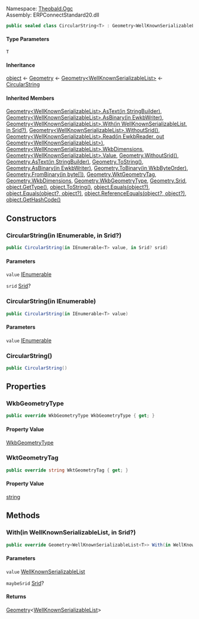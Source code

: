 Namespace: [Theobald.Ogc](../)\
Assembly: ERPConnectStandard20.dll

```csharp
public sealed class CircularString<T> : Geometry<WellKnownSerializableList<T>> where T : struct, IWellKnownSerializable<T>

```

#### Type Parameters

`T`

#### Inheritance

[object](https://learn.microsoft.com/dotnet/api/system.object) ← [Geometry](../Theobald.Ogc.Geometry/) ← [Geometry\<WellKnownSerializableList<T>>](../Theobald.Ogc.Geometry-1/) ← [CircularString<T>](./)

#### Inherited Members

[Geometry\<WellKnownSerializableList<T>>.AsText(in StringBuilder)](../Theobald.Ogc.Geometry-1/#Theobald_Ogc_Geometry_1_AsText_System_Text_StringBuilder__), [Geometry\<WellKnownSerializableList<T>>.AsBinary(in EwkbWriter)](../Theobald.Ogc.Geometry-1/#Theobald_Ogc_Geometry_1_AsBinary_Theobald_Ogc_EwkbWriter__), [Geometry\<WellKnownSerializableList<T>>.With(in WellKnownSerializableList<T>, in Srid?)](../Theobald.Ogc.Geometry-1/#Theobald_Ogc_Geometry_1_With__0__System_Nullable_Theobald_Ogc_Srid___), [Geometry\<WellKnownSerializableList<T>>.WithoutSrid()](../Theobald.Ogc.Geometry-1/#Theobald_Ogc_Geometry_1_WithoutSrid), [Geometry\<WellKnownSerializableList<T>>.Read(in EwkbReader, out Geometry\<WellKnownSerializableList<T>>)](../Theobald.Ogc.Geometry-1/#Theobald_Ogc_Geometry_1_Read_Theobald_Ogc_EwkbReader__Theobald_Ogc_Geometry__0___), [Geometry\<WellKnownSerializableList<T>>.WkbDimensions](../Theobald.Ogc.Geometry-1/#Theobald_Ogc_Geometry_1_WkbDimensions), [Geometry\<WellKnownSerializableList<T>>.Value](../Theobald.Ogc.Geometry-1/#Theobald_Ogc_Geometry_1_Value), [Geometry.WithoutSrid()](../Theobald.Ogc.Geometry/#Theobald_Ogc_Geometry_WithoutSrid), [Geometry.AsText(in StringBuilder)](../Theobald.Ogc.Geometry/#Theobald_Ogc_Geometry_AsText_System_Text_StringBuilder__), [Geometry.ToString()](../Theobald.Ogc.Geometry/#Theobald_Ogc_Geometry_ToString), [Geometry.AsBinary(in EwkbWriter)](../Theobald.Ogc.Geometry/#Theobald_Ogc_Geometry_AsBinary_Theobald_Ogc_EwkbWriter__), [Geometry.ToBinary(in WkbByteOrder)](../Theobald.Ogc.Geometry/#Theobald_Ogc_Geometry_ToBinary_Theobald_Ogc_WkbByteOrder__), [Geometry.FromBinary(in byte[])](../Theobald.Ogc.Geometry/#Theobald_Ogc_Geometry_FromBinary_System_Byte____), [Geometry.WktGeometryTag](../Theobald.Ogc.Geometry/#Theobald_Ogc_Geometry_WktGeometryTag), [Geometry.WkbDimensions](../Theobald.Ogc.Geometry/#Theobald_Ogc_Geometry_WkbDimensions), [Geometry.WkbGeometryType](../Theobald.Ogc.Geometry/#Theobald_Ogc_Geometry_WkbGeometryType), [Geometry.Srid](../Theobald.Ogc.Geometry/#Theobald_Ogc_Geometry_Srid), [object.GetType()](https://learn.microsoft.com/dotnet/api/system.object.gettype), [object.ToString()](https://learn.microsoft.com/dotnet/api/system.object.tostring), [object.Equals(object?)](<https://learn.microsoft.com/dotnet/api/system.object.equals#system-object-equals(system-object)>), [object.Equals(object?, object?)](<https://learn.microsoft.com/dotnet/api/system.object.equals#system-object-equals(system-object-system-object)>), [object.ReferenceEquals(object?, object?)](https://learn.microsoft.com/dotnet/api/system.object.referenceequals), [object.GetHashCode()](https://learn.microsoft.com/dotnet/api/system.object.gethashcode)

## Constructors

### CircularString(in IEnumerable<T>, in Srid?)

```csharp
public CircularString(in IEnumerable<T> value, in Srid? srid)

```

#### Parameters

`value` [IEnumerable](https://learn.microsoft.com/dotnet/api/system.collections.generic.ienumerable-1)<T>

`srid` [Srid](../Theobald.Ogc.Srid/)?

### CircularString(in IEnumerable<T>)

```csharp
public CircularString(in IEnumerable<T> value)

```

#### Parameters

`value` [IEnumerable](https://learn.microsoft.com/dotnet/api/system.collections.generic.ienumerable-1)<T>

### CircularString()

```csharp
public CircularString()

```

## Properties

### WkbGeometryType

```csharp
public override WkbGeometryType WkbGeometryType { get; }

```

#### Property Value

[WkbGeometryType](../Theobald.Ogc.WkbGeometryType/)

### WktGeometryTag

```csharp
public override string WktGeometryTag { get; }

```

#### Property Value

[string](https://learn.microsoft.com/dotnet/api/system.string)

## Methods

### With(in WellKnownSerializableList<T>, in Srid?)

```csharp
public override Geometry<WellKnownSerializableList<T>> With(in WellKnownSerializableList<T> value, in Srid? maybeSrid)

```

#### Parameters

`value` [WellKnownSerializableList](../Theobald.Ogc.WellKnownSerializableList-1/)<T>

`maybeSrid` [Srid](../Theobald.Ogc.Srid/)?

#### Returns

[Geometry](../Theobald.Ogc.Geometry-1/)\<[WellKnownSerializableList](../Theobald.Ogc.WellKnownSerializableList-1/)<T>>
